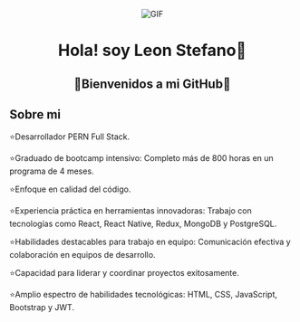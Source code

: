 
<div align="center">
 
 ![GIF](https://media.giphy.com/media/bJ4TVNYNUympPgcpem/giphy.gif)

<h1 align="center">Hola! soy Leon Stefano👋</h1>
<h2 align="center">🦁Bienvenidos a mi GitHub🦁 </h2>
</div>

## Sobre mi

⭐Desarrollador PERN Full Stack.

⭐Graduado de bootcamp intensivo: Completo más de 800 horas en un programa de 4 meses.

⭐Enfoque en calidad del código.

⭐Experiencia práctica en herramientas innovadoras: Trabajo con tecnologías como React, React Native, Redux, MongoDB y PostgreSQL.

⭐Habilidades destacables para trabajo en equipo: Comunicación efectiva y colaboración en equipos de desarrollo.

⭐Capacidad para liderar y coordinar proyectos exitosamente.

⭐Amplio espectro de habilidades tecnológicas: HTML, CSS, JavaScript, Bootstrap y JWT.

